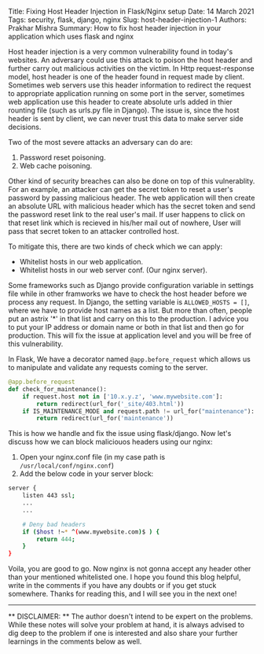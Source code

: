 Title: Fixing Host Header Injection in Flask/Nginx setup
Date: 14 March 2021
Tags:  security, flask, django, nginx
Slug: host-header-injection-1
Authors: Prakhar Mishra
Summary: How to fix host header injection in your application which uses flask and nginx

Host header injection is a very common vulnerability found in today's websites. An adversary could use this attack to poison the host header and further carry out malicious activities on the victim.
In Http request-response model, host header is one of the header found in request made by client. Sometimes web servers use this header information to redirect the request to appropriate application
running on some port in the server, sometimes web application use this header to create absolute urls added in thier rounting file (such as urls.py file in Django). The issue is, since the host header
is sent by client, we can never trust this data to make server side decisions. 

Two of the most severe attacks an adversary can do are:

1. Password reset poisoning.
2. Web cache poisoning.

Other kind of security breaches can also be done on top of this vulnerablity. For an example, an attacker can get the secret token to reset a user's password by passing malicious header. The web 
application will then create an absolute URL with malicious header which has the secret token and send the password reset link to the real user's mail. 
If user happens to click on that reset link which is recieved in his/her mail out of nowhere, User will pass that secret token to an attacker controlled host. 

To mitigate this, there are two kinds of check which we can apply:

+ Whitelist hosts in our web application.
+ Whitelist hosts in our web server conf. (Our nginx server).

Some frameworks such as Django provide configuration variable in settings file while in other framworks we have to check the host header before we process any request. In Django, the setting variable
is `ALLOWED_HOSTS = []`, where we have to provide host names as a list. But more than often, people put an astrix '*' in that list and carry on this to the production. I advice you to put your IP address
or domain name or both in that list and then go for production. This will fix the issue at application level and you will be free of this vulnerability.

In Flask, We have a decorator named `@app.before_request` which allows us to manipulate and validate any requests coming to the server. 


``` python
@app.before_request
def check_for_maintenance():
    if request.host not in ['10.x.y.z', 'www.mywebsite.com']:
        return redirect(url_for('_site/403.html'))
    if IS_MAINTENANCE_MODE and request.path != url_for("maintenance"):
        return redirect(url_for('maintenance'))
```

This is how we handle and fix the issue using flask/django. Now let's discuss how we can block maliciouos headers using our nginx:

1. Open your nginx.conf file (in my case path is `/usr/local/conf/nginx.conf`)
2. Add the below code in your server block:

``` bash
server {
    listen 443 ssl;
    ...
    ...

    # Deny bad headers
    if ($host !~* ^(www.mywebsite.com)$ ) {
        return 444;
    }
}
```

Voila, you are good to go. Now nginx is not gonna accept any header other than your mentioned whitelisted one.
I hope you found this blog helpful, write in the comments if you have any doubts or if you get stuck somewhere. Thanks for reading this, and I will see you in the next one!

___

** DISCLAIMER: ** The author doesn't intend to be expert on the problems. While these notes will solve your problem at hand, it is always advised to dig deep to the problem if one is interested and also share
your further learnings in the comments below as well.
